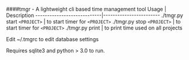 ####tmgr - A lightweight cli based time management tool
 Usage | Description
----------------------------|------------------------
./tmgr.py start `<PROJECT>`	| to start timer for `<PROJECT>`
./tmgr.py stop `<PROJECT>`	|	to start timer for `<PROJECT>`
./tmgr.py print							|	to print time used on all projects

Edit ~/.tmgrc to edit database settings

Requires sqlite3 and python > 3.0 to run.

